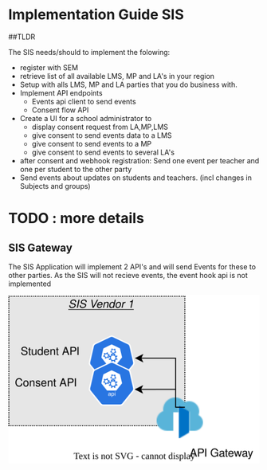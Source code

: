 # Implementation Guide SIS

##TLDR

The SIS needs/should to implement the folowing:
* register with SEM
* retrieve list of all available LMS, MP and LA's in your region
* Setup with alls LMS, MP and LA parties that you do business with.
* Implement API endpoints
  * Events api client to send events
  * Consent flow API 
* Create a UI for a school administrator to
  * display consent request from LA,MP,LMS
  * give consent to send events data to a LMS
  * give consent to send events to a MP
  * give consent to send events to several LA's
* after consent and webhook registration: Send one event per teacher and one per student to the other party
* Send events about updates on students and teachers. (incl changes in Subjects and groups)


# TODO : more details

## SIS Gateway
The SIS Application will implement 2 API's and will send Events for these to other parties. As the SIS will not recieve events, the event hook api is not implemented

![architecture](diagrams/Saas_Vendor_Infrastructure-SIS_Vendor_Gateway.drawio.svg)
